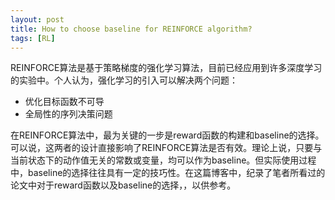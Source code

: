 ```yaml
---
layout: post
title: How to choose baseline for REINFORCE algorithm?
tags: [RL]
---
```


REINFORCE算法是基于策略梯度的强化学习算法，目前已经应用到许多深度学习的实验中。个人认为，强化学习的引入可以解决两个问题：

+ 优化目标函数不可导
+ 全局性的序列决策问题

在REINFORCE算法中，最为关键的一步是reward函数的构建和baseline的选择。可以说，这两者的设计直接影响了REINFORCE算法是否有效。理论上说，只要与当前状态下的动作值无关的常数或变量，均可以作为baseline。但实际使用过程中，baseline的选择往往具有一定的技巧性。在这篇博客中，纪录了笔者所看过的论文中对于reward函数以及baseline的选择，，以供参考。


